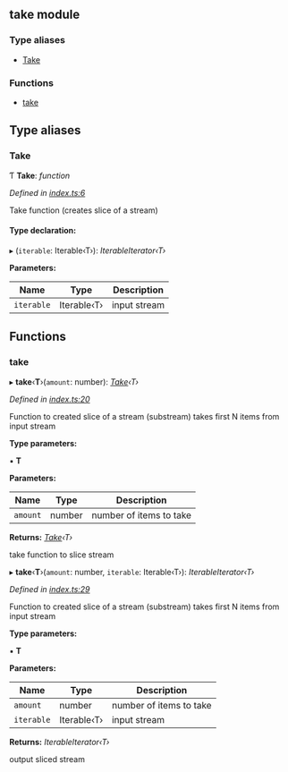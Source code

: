 ## take module

### Type aliases

* [Take](README.md#take)

### Functions

* [take](README.md#take)

## Type aliases

###  Take

Ƭ **Take**: *function*

*Defined in [index.ts:6](https://github.com/andres-kovalev/pragmatic-streams/blob/master/src/streams/take/index.ts#L6)*

Take function (creates slice of a stream)

#### Type declaration:

▸ (`iterable`: Iterable‹T›): *IterableIterator‹T›*

**Parameters:**

Name | Type | Description |
------ | ------ | ------ |
`iterable` | Iterable‹T› | input stream |

## Functions

###  take

▸ **take**‹**T**›(`amount`: number): *[Take](README.md#take)‹T›*

*Defined in [index.ts:20](https://github.com/andres-kovalev/pragmatic-streams/blob/master/src/streams/take/index.ts#L20)*

Function to created slice of a stream (substream)
takes first N items from input stream

**Type parameters:**

▪ **T**

**Parameters:**

Name | Type | Description |
------ | ------ | ------ |
`amount` | number | number of items to take |

**Returns:** *[Take](README.md#take)‹T›*

take function to slice stream

▸ **take**‹**T**›(`amount`: number, `iterable`: Iterable‹T›): *IterableIterator‹T›*

*Defined in [index.ts:29](https://github.com/andres-kovalev/pragmatic-streams/blob/master/src/streams/take/index.ts#L29)*

Function to created slice of a stream (substream)
takes first N items from input stream

**Type parameters:**

▪ **T**

**Parameters:**

Name | Type | Description |
------ | ------ | ------ |
`amount` | number | number of items to take |
`iterable` | Iterable‹T› | input stream |

**Returns:** *IterableIterator‹T›*

output sliced stream
